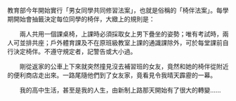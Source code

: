 教育部今年開始實行「男女同學共同修習法案」，也就是俗稱的「椅伴法案」。每學期開始會抽籤決定每位同學的椅伴，大緻上的規則是：

　　兩人共用一個課桌椅，上課時必須採取女上男下疊坐的姿勢；唯有考試時，兩人可並排共座；戶外體育課及不在原班級教室上課的通識課除外，可於每堂課前自行決定椅伴。不遵守規定者，記警告或大小過。

　　剛從返家的公車上下來就突然撞見沒去補習班的女友，竟然和她的椅伴從附近的便利商店走出來。一路尾隨他們到了女友家，竟看見令我晴天霹靂的一幕。

　　我的高中生活，甚至是我的人生，由新制上路那天開始有了很大的轉變......
